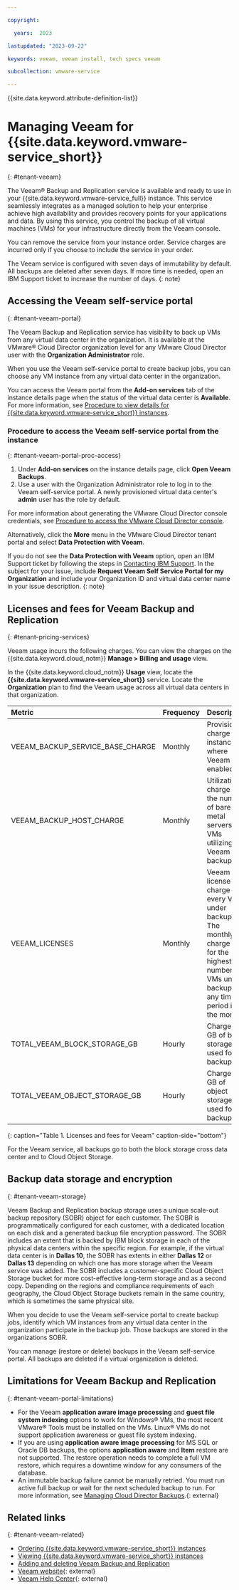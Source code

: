 ```yaml
---

copyright:

  years:  2023

lastupdated: "2023-09-22"

keywords: veeam, veeam install, tech specs veeam

subcollection: vmware-service

---
```


{{site.data.keyword.attribute-definition-list}}

# Managing Veeam for {{site.data.keyword.vmware-service_short}}
{: #tenant-veeam}

The Veeam® Backup and Replication service is available and ready to use in your {{site.data.keyword.vmware-service_full}} instance. This service seamlessly integrates as a managed solution to help your enterprise achieve high availability and provides recovery points for your applications and data. By using this service, you control the backup of all virtual machines (VMs) for your infrastructure directly from the Veeam console.

You can remove the service from your instance order. Service charges are incurred only if you choose to include the service in your order.

The Veeam service is configured with seven days of immutability by default. All backups are deleted after seven days. If more time is needed, open an IBM Support ticket to increase the number of days.
{: note}

## Accessing the Veeam self-service portal
{: #tenant-veeam-portal}

The Veeam Backup and Replication service has visibility to back up VMs from any virtual data center in the organization. It is available at the VMware® Cloud Director organization level for any VMware Cloud Director user with the **Organization Administrator** role.

When you use the Veeam self-service portal to create backup jobs, you can choose any VM instance from any virtual data center in the organization.

You can access the Veeam portal from the **Add-on services** tab of the instance details page when the status of the virtual data center is **Available**. For more information, see [Procedure to view details for {{site.data.keyword.vmware-service_short}} instances](/docs/vmware-service?topic=vmware-service-tenant-viewing#tenant-viewing-details).

### Procedure to access the Veeam self-service portal from the instance
{: #tenant-veeam-portal-proc-access}

1. Under **Add-on services** on the instance details page, click **Open Veeam Backups**.
2. Use a user with the Organization Administrator role to log in to the Veeam self-service portal. A newly provisioned virtual data center's **admin** user has the role by default.

For more information about generating the VMware Cloud Director console credentials, see [Procedure to access the VMware Cloud Director console](/docs/vmware-service?topic=vmware-service-accessing-vcd-console#accessing-vcd-console-procedure).

Alternatively, click the **More** menu in the VMware Cloud Director tenant portal and select **Data Protection with Veeam**.

If you do not see the **Data Protection with Veeam** option, open an IBM Support ticket by following the steps in [Contacting IBM Support](/docs/vmware-service?topic=vmware-service-support). In the subject for your issue, include **Request Veeam Self Service Portal for my Organization** and include your Organization ID and virtual data center name in your issue description.
{: note}

## Licenses and fees for Veeam Backup and Replication
{: #tenant-pricing-services}

Veeam usage incurs the following charges. You can view the charges on the {{site.data.keyword.cloud_notm}} **Manage > Billing and usage** view.

In the {{site.data.keyword.cloud_notm}} **Usage** view, locate the **{{site.data.keyword.vmware-service_short}}** service. Locate the **Organization** plan to find the Veeam usage across all virtual data centers in that organization.

| Metric                                   | Frequency   | Description |
|:-----------------------------------------|:------------|:------------|
| VEEAM_BACKUP_SERVICE_BASE_CHARGE | Monthly | Provisioning charge per instance where Veeam is enabled. |
| VEEAM_BACKUP_HOST_CHARGE | Monthly | Utilization charge on the number of bare metal servers with VMs utilizing Veeam backups. |
| VEEAM_LICENSES | Monthly | Veeam license charge for every VM under backup. The monthly charge is for the highest number of VMs under backup at any time period in the month. |
| TOTAL_VEEAM_BLOCK_STORAGE_GB | Hourly | Charge per GB of block storage used for all backups. |
| TOTAL_VEEAM_OBJECT_STORAGE_GB | Hourly | Charge per GB of object storage used for all backups. |
{: caption="Table 1. Licenses and fees for Veeam" caption-side="bottom"}

For the Veeam service, all backups go to both the block storage cross data center and to Cloud Object Storage.

## Backup data storage and encryption
{: #tenant-veeam-storage}

Veeam Backup and Replication backup storage uses a unique scale-out backup repository (SOBR) object for each customer. The SOBR is programmatically configured for each customer, with a dedicated location on each disk and a generated backup file encryption password. The SOBR includes an extent that is backed by IBM block storage in each of the physical data centers within the specific region. For example, if the virtual data center is in **Dallas 10**, the SOBR has extents in either **Dallas 12** or **Dallas 13** depending on which one has more storage when the Veeam service was added. The SOBR includes a customer-specific Cloud Object Storage bucket for more cost-effective long-term storage and as a second copy. Depending on the regions and compliance requirements of each geography, the Cloud Object Storage buckets remain in the same country, which is sometimes the same physical site.

When you decide to use the Veeam self-service portal to create backup jobs, identify which VM instances from any virtual data center in the organization participate in the backup job. Those backups are stored in the organizations SOBR.

You can manage (restore or delete) backups in the Veeam self-service portal. All backups are deleted if a virtual organization is deleted.

## Limitations for Veeam Backup and Replication
{: #tenant-veeam-portal-limitations}

* For the Veeam **application aware image processing** and **guest file system indexing** options to work for Windows® VMs, the most recent VMware® Tools must be installed on the VMs. Linux® VMs do not support application awareness or guest file system indexing.
* If you are using **application aware image processing** for MS SQL or Oracle DB backups, the options **application aware** and **Item** restore are not supported. The restore operation needs to complete a full VM restore, which requires a downtime window for any consumers of the database.
* An immutable backup failure cannot be manually retried. You must run active full backup or wait for the next scheduled backup to run. For more information, see [Managing Cloud Director Backups](https://helpcenter.veeam.com/docs/backup/vsphere/vcloud_manage_backup.html?ver=120).{: external}

## Related links
{: #tenant-veeam-related}

* [Ordering {{site.data.keyword.vmware-service_short}} instances](/docs/vmware-service?topic=vmware-service-tenant-ordering)
* [Viewing {{site.data.keyword.vmware-service_short}} instances](/docs/vmware-service?topic=vmware-service-tenant-viewing)
* [Adding and deleting Veeam Backup and Replication](/docs/vmware-service?topic=vmware-service-veeam-adding-deleting)
* [Veeam website](https://www.veeam.com/){: external}
* [Veeam Help Center](https://www.veeam.com/documentation-guides-datasheets.html){: external}
